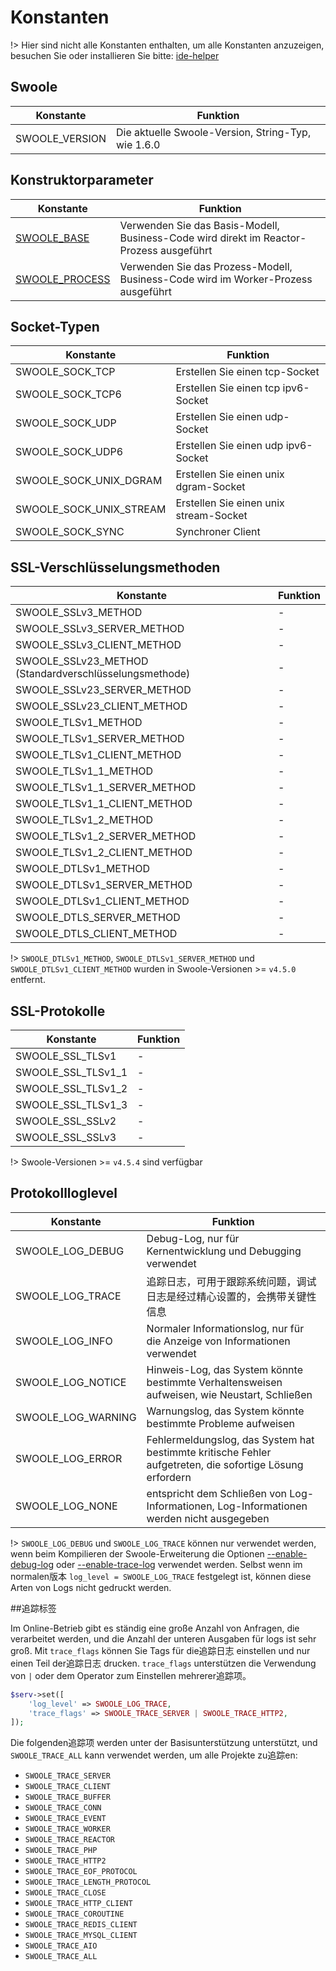 # Konstanten

!> Hier sind nicht alle Konstanten enthalten, um alle Konstanten anzuzeigen, besuchen Sie oder installieren Sie bitte: [ide-helper](https://github.com/swoole/ide-helper/blob/master/output/swoole/constants.php)


## Swoole


Konstante | Funktion
---|---
SWOOLE_VERSION | Die aktuelle Swoole-Version, String-Typ, wie 1.6.0


## Konstruktorparameter


Konstante | Funktion
---|---
[SWOOLE_BASE](/learn?id=swoole_base) | Verwenden Sie das Basis-Modell, Business-Code wird direkt im Reactor-Prozess ausgeführt
[SWOOLE_PROCESS](/learn?id=swoole_process) | Verwenden Sie das Prozess-Modell, Business-Code wird im Worker-Prozess ausgeführt


## Socket-Typen


Konstante | Funktion
---|---
SWOOLE_SOCK_TCP | Erstellen Sie einen tcp-Socket
SWOOLE_SOCK_TCP6 | Erstellen Sie einen tcp ipv6-Socket
SWOOLE_SOCK_UDP | Erstellen Sie einen udp-Socket
SWOOLE_SOCK_UDP6 | Erstellen Sie einen udp ipv6-Socket
SWOOLE_SOCK_UNIX_DGRAM | Erstellen Sie einen unix dgram-Socket
SWOOLE_SOCK_UNIX_STREAM | Erstellen Sie einen unix stream-Socket
SWOOLE_SOCK_SYNC | Synchroner Client


## SSL-Verschlüsselungsmethoden


Konstante | Funktion
---|---
SWOOLE_SSLv3_METHOD | -
SWOOLE_SSLv3_SERVER_METHOD | -
SWOOLE_SSLv3_CLIENT_METHOD | -
SWOOLE_SSLv23_METHOD (Standardverschlüsselungsmethode) | -
SWOOLE_SSLv23_SERVER_METHOD | -
SWOOLE_SSLv23_CLIENT_METHOD | -
SWOOLE_TLSv1_METHOD | -
SWOOLE_TLSv1_SERVER_METHOD | -
SWOOLE_TLSv1_CLIENT_METHOD | -
SWOOLE_TLSv1_1_METHOD | -
SWOOLE_TLSv1_1_SERVER_METHOD | -
SWOOLE_TLSv1_1_CLIENT_METHOD | -
SWOOLE_TLSv1_2_METHOD | -
SWOOLE_TLSv1_2_SERVER_METHOD | -
SWOOLE_TLSv1_2_CLIENT_METHOD | -
SWOOLE_DTLSv1_METHOD | -
SWOOLE_DTLSv1_SERVER_METHOD | -
SWOOLE_DTLSv1_CLIENT_METHOD | -
SWOOLE_DTLS_SERVER_METHOD | -
SWOOLE_DTLS_CLIENT_METHOD | -

!> `SWOOLE_DTLSv1_METHOD`, `SWOOLE_DTLSv1_SERVER_METHOD` und `SWOOLE_DTLSv1_CLIENT_METHOD` wurden in Swoole-Versionen >= `v4.5.0` entfernt.


## SSL-Protokolle


Konstante | Funktion
---|---
SWOOLE_SSL_TLSv1 | -
SWOOLE_SSL_TLSv1_1 | -
SWOOLE_SSL_TLSv1_2 | -
SWOOLE_SSL_TLSv1_3 | -
SWOOLE_SSL_SSLv2 | -
SWOOLE_SSL_SSLv3 | -

!> Swoole-Versionen >= `v4.5.4` sind verfügbar


## Protokollloglevel


Konstante | Funktion
---|---
SWOOLE_LOG_DEBUG | Debug-Log, nur für Kernentwicklung und Debugging verwendet
SWOOLE_LOG_TRACE |追踪日志，可用于跟踪系统问题，调试日志是经过精心设置的，会携带关键性信息
SWOOLE_LOG_INFO | Normaler Informationslog, nur für die Anzeige von Informationen verwendet
SWOOLE_LOG_NOTICE | Hinweis-Log, das System könnte bestimmte Verhaltensweisen aufweisen, wie Neustart, Schließen
SWOOLE_LOG_WARNING | Warnungslog, das System könnte bestimmte Probleme aufweisen
SWOOLE_LOG_ERROR | Fehlermeldungslog, das System hat bestimmte kritische Fehler aufgetreten, die sofortige Lösung erfordern
SWOOLE_LOG_NONE | entspricht dem Schließen von Log-Informationen, Log-Informationen werden nicht ausgegeben

!> `SWOOLE_LOG_DEBUG` und `SWOOLE_LOG_TRACE` können nur verwendet werden, wenn beim Kompilieren der Swoole-Erweiterung die Optionen [--enable-debug-log](/environment?id=debug) oder [--enable-trace-log](/environment?id=debug) verwendet werden. Selbst wenn im normalen版本 `log_level = SWOOLE_LOG_TRACE` festgelegt ist, können diese Arten von Logs nicht gedruckt werden.

##追踪标签

Im Online-Betrieb gibt es ständig eine große Anzahl von Anfragen, die verarbeitet werden, und die Anzahl der unteren Ausgaben für logs ist sehr groß. Mit `trace_flags` können Sie Tags für die追踪日志 einstellen und nur einen Teil der追踪日志 drucken. `trace_flags` unterstützen die Verwendung von `|` oder dem Operator zum Einstellen mehrerer追踪项。

```php
$serv->set([
	'log_level' => SWOOLE_LOG_TRACE,
	'trace_flags' => SWOOLE_TRACE_SERVER | SWOOLE_TRACE_HTTP2,
]);
```

Die folgenden追踪项 werden unter der Basisunterstützung unterstützt, und `SWOOLE_TRACE_ALL` kann verwendet werden, um alle Projekte zu追踪en:

* `SWOOLE_TRACE_SERVER`
* `SWOOLE_TRACE_CLIENT`
* `SWOOLE_TRACE_BUFFER`
* `SWOOLE_TRACE_CONN`
* `SWOOLE_TRACE_EVENT`
* `SWOOLE_TRACE_WORKER`
* `SWOOLE_TRACE_REACTOR`
* `SWOOLE_TRACE_PHP`
* `SWOOLE_TRACE_HTTP2`
* `SWOOLE_TRACE_EOF_PROTOCOL`
* `SWOOLE_TRACE_LENGTH_PROTOCOL`
* `SWOOLE_TRACE_CLOSE`
* `SWOOLE_TRACE_HTTP_CLIENT`
* `SWOOLE_TRACE_COROUTINE`
* `SWOOLE_TRACE_REDIS_CLIENT`
* `SWOOLE_TRACE_MYSQL_CLIENT`
* `SWOOLE_TRACE_AIO`
* `SWOOLE_TRACE_ALL`
